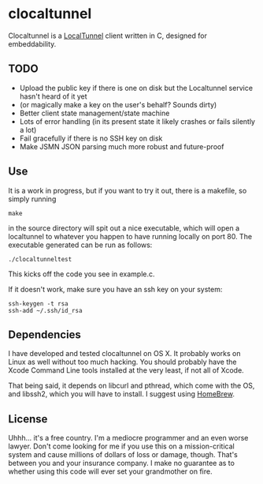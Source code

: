 clocaltunnel
============

Clocaltunnel is a [LocalTunnel][lt-website] client written in C, designed for embeddability.

[lt-website]: http://progrium.com/localtunnel/

TODO
----

* Upload the public key if there is one on disk but the Localtunnel service hasn't heard of it yet
* (or magically make a key on the user's behalf? Sounds dirty)
* Better client state management/state machine
* Lots of error handling (in its present state it likely crashes or fails silently a lot)
* Fail gracefully if there is no SSH key on disk
* Make JSMN JSON parsing much more robust and future-proof


Use
---

It is a work in progress, but if you want to try it out, there is a makefile, so simply running
	
	make

in the source directory will spit out a nice executable, which will open a localtunnel to whatever you happen to have running locally on port 80. The executable generated can be run as follows:

	./clocaltunneltest

This kicks off the code you see in example.c. 

If it doesn't work, make sure you have an ssh key on your system:

	ssh-keygen -t rsa
	ssh-add ~/.ssh/id_rsa


Dependencies
------------

I have developed and tested clocaltunnel on OS X. It probably works on Linux as well without too much hacking. You should probably have the Xcode Command Line tools installed at the very least, if not all of Xcode. 

That being said, it depends on libcurl and pthread, which come with the OS, and libssh2, which you will have to install. I suggest using [HomeBrew][homebrew-website].

[homebrew-website]: http://mxcl.github.com/homebrew/

License
-------

Uhhh... it's a free country. I'm a mediocre programmer and an even worse lawyer. Don't come looking for me if you use this on a mission-critical system and cause millions of dollars of loss or damage, though. That's between you and your insurance company. I make no guarantee as to whether using this code will ever set your grandmother on fire.